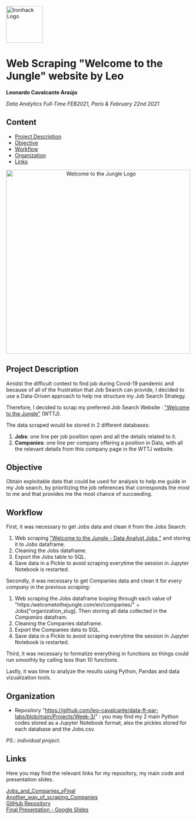 <img src="https://bit.ly/2VnXWr2" alt="Ironhack Logo" width="100"/>

# Web Scraping "Welcome to the Jungle" website by Leo
**Leonardo Cavalcante Araújo**

*Data Analytics Full-Time FEB2021, Paris & February 22nd 2021*

## Content
- [Project Description](#project-description)
- [Objective](#objective)
- [Workflow](#workflow)
- [Organization](#organization)
- [Links](#links)

<img src="https://cdn.welcometothejungle.co/wttj-front/production/assets/images/social/logo_v2.png?v=478410c0b052c7b9fa53dc2b4206d041" alt="Welcome to the Jungle Logo" width="500" style="text-align:center"/>

## Project Description
Amidst the difficult context to find job during Covid-19 pandemic and because of all of the frustration that Job Search can provide, I decided to use a Data-Driven approach to help me structure my Job Search Strategy.

Therefore, I decided to scrap my preferred Job Search Website : ["Welcome to the Jungle"](https://www.welcometothejungle.com/en/jobs?query=data%20analyst&page=1&aroundQuery=Paris%2C%20France&refinementList%5Boffice.district%5D%5B0%5D=Paris&refinementList%5Boffice.state%5D%5B0%5D=Ile-de-France&refinementList%5Boffice.country_code%5D%5B0%5D=FR) (WTTJ).

The data scraped would be stored in 2 different databases:
1. **Jobs**: one line per job position open and all the details related to it.
2. **Companies**: one line per company offering a position in Data, with all the relevant details from this company page in the WTTJ website.

## Objective
Obtain exploitable data that could be used for analysis to help me guide in my Job search, by prioritizing the job references that corresponds the most to me and that provides me the most chance of succeeding.

## Workflow
First, it was necessary to get Jobs data and clean it from the Jobs Search:
1. Web scraping ["Welcome to the Jungle - Data Analyst Jobs "](https://www.welcometothejungle.com/en/jobs?query=data%20analyst&page=1&aroundQuery=Paris%2C%20France&refinementList%5Boffice.district%5D%5B0%5D=Paris&refinementList%5Boffice.state%5D%5B0%5D=Ile-de-France&refinementList%5Boffice.country_code%5D%5B0%5D=FR) and storing it to *Jobs* dataframe. 
2. Cleaning the Jobs dataframe.
3. Export the Jobs table to SQL.
4. Save data in a Pickle to avoid scraping everytime the session in Jupyter Notebook is restarted.

Secondly, it was necessary to get Companies data and clean it for *every company* in the previous scraping:
1. Web scraping the Jobs dataframe looping through each value of "https:/welcometothejungle.com/en/companies/" + Jobs\["organization_slug]. Then storing all data collected in the *Companies* datafram. 
2. Cleaning the Companies dataframe.
3. Export the Companies data to SQL.
4. Save data in a Pickle to avoid scraping everytime the session in Jupyter Notebook is restarted.

Third, it was necessary to formalize everything in functions so things could run smoothly by calling less than 10 functions.

Lastly, it was time to analyze the results using Python, Pandas and data vizualization tools.

## Organization
- Repository "https://github.com/leo-cavalcante/data-ft-par-labs/blob/main/Projects/Week-3/" : you may find my 2 main Python codes stored as a Jupyter Notebook format, also the pickles stored for each database and the Jobs.csv.

*PS.: individual project.*

## Links
Here you may find the relevant links for my repository, my main code  and presentation slides.

[Jobs_and_Companies_vFinal](https://github.com/leo-cavalcante/data-ft-par-labs/blob/main/Projects/Week-3/Jobs_and_Companies_vFinal.ipynb)  
[Another_way_of_scraping_Companies](https://github.com/leo-cavalcante/data-ft-par-labs/blob/main/Projects/Week-3/Another_way_of_scraping_Companies.ipynb)  
[GitHub Repository](https://github.com/leo-cavalcante/data-ft-par-labs/tree/main/Projects/Week-3)  
[Final Presentation - Google Slides](https://docs.google.com/presentation/d/1H91rL3dhN7dNDxZEJCj6XTysaTC8qrk_XPpgmEk8PXw/edit?usp=sharing)